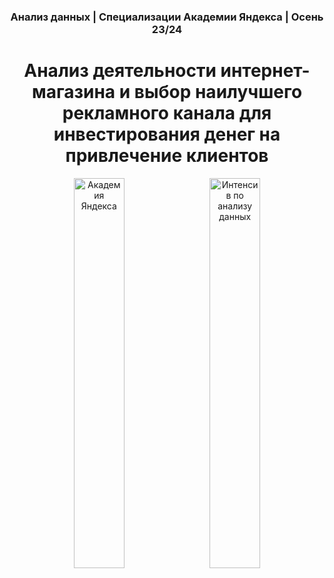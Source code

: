 <h3 align="center" > Анализ данных | Специализации Академии Яндекса | Осень 23/24 </h3>
<h1 align="center"> Анализ деятельности интернет-магазина и выбор наилучшего рекламного канала для инвестирования денег на привлечение клиентов </h1>

<p align="center">
<a href="https://academy.yandex.ru/"><img src="https://user-images.githubusercontent.com/49817414/209363612-96dacd8e-b0a4-4ffc-bfc0-ac3da6a29145.png" width=40%  title="Академия Яндекса"/></a>&nbsp;&nbsp;&nbsp;
<a href="https://academy.yandex.ru/intensive/data-analysis"><img src="![Untitled](https://github.com/Miseadolch/e-com/assets/71454451/164b6494-4f86-4261-b083-21c03d087bc7)" width=40%  title="Интенсив по анализу данных"/></a>
</p>
